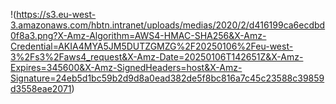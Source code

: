 !(https://s3.eu-west-3.amazonaws.com/hbtn.intranet/uploads/medias/2020/2/d416199ca6ecdbd0f8a3.png?X-Amz-Algorithm=AWS4-HMAC-SHA256&X-Amz-Credential=AKIA4MYA5JM5DUTZGMZG%2F20250106%2Feu-west-3%2Fs3%2Faws4_request&X-Amz-Date=20250106T142651Z&X-Amz-Expires=345600&X-Amz-SignedHeaders=host&X-Amz-Signature=24eb5d1bc59b2d9d8a0ead382de5f8bc816a7c45c23588c39859d3558eae2071)
